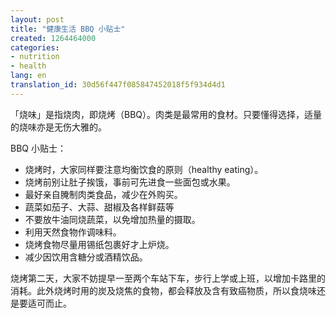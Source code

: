 ```yaml
---
layout: post
title: "健康生活 BBQ 小贴士"
created: 1264464000
categories:
- nutrition
- health
lang: en
translation_id: 30d56f447f085847452018f5f934d4d1
---
```

<!--break-->
<p>「烧味」是指烧肉，即烧烤（BBQ）。肉类是最常用的食材。只要懂得选择，适量的烧味亦是无伤大雅的。 </p>

<p>BBQ 小贴士：</p>
<ul>
<li>烧烤时，大家同样要注意均衡饮食的原则（healthy eating）。 </li>
<li>烧烤前别让肚子挨饿，事前可先进食一些面包或水果。 </li>
<li>最好亲自腌制肉类食品，减少在外购买。 </li>
<li>蔬菜如茄子、大蒜、甜椒及各样鲜菇等</li>
<li>不要放牛油同烧蔬菜，以免增加热量的摄取。 </li>
<li>利用天然食物作调味料。 </li>
<li>烧烤食物尽量用锡纸包裹好才上炉烧。 </li>
<li>减少因饮用含糖分或酒精饮品。 </li>
</ul>

<p>烧烤第二天，大家不妨提早一至两个车站下车，步行上学或上班，以增加卡路里的消耗。此外烧烤时用的炭及烧焦的食物，都会释放及含有致癌物质，所以食烧味还是要适可而止。 </p>
